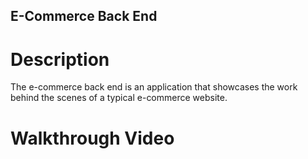 ## E-Commerce Back End

# Description
The e-commerce back end is an application that showcases the work behind the scenes of a typical e-commerce website.

# Walkthrough Video
